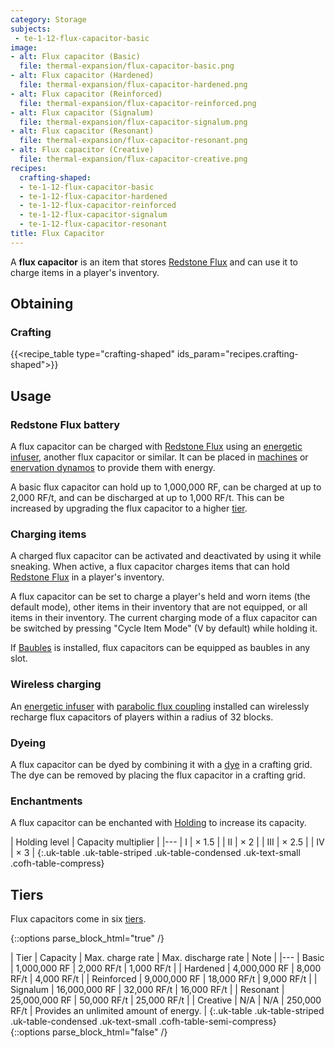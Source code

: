 ```yaml
---
category: Storage
subjects:
 - te-1-12-flux-capacitor-basic
image:
- alt: Flux capacitor (Basic)
  file: thermal-expansion/flux-capacitor-basic.png
- alt: Flux capacitor (Hardened)
  file: thermal-expansion/flux-capacitor-hardened.png
- alt: Flux capacitor (Reinforced)
  file: thermal-expansion/flux-capacitor-reinforced.png
- alt: Flux capacitor (Signalum)
  file: thermal-expansion/flux-capacitor-signalum.png
- alt: Flux capacitor (Resonant)
  file: thermal-expansion/flux-capacitor-resonant.png
- alt: Flux capacitor (Creative)
  file: thermal-expansion/flux-capacitor-creative.png
recipes:
  crafting-shaped:
  - te-1-12-flux-capacitor-basic
  - te-1-12-flux-capacitor-hardened
  - te-1-12-flux-capacitor-reinforced
  - te-1-12-flux-capacitor-signalum
  - te-1-12-flux-capacitor-resonant
title: Flux Capacitor
---
```


A **flux capacitor** is an item that stores [Redstone
Flux](/docs/redstone-flux/) and can use it to charge items in a player's
inventory.


Obtaining
---------

### Crafting
{{<recipe_table type="crafting-shaped" ids_param="recipes.crafting-shaped">}}


Usage
-----

### Redstone Flux battery
A flux capacitor can be charged with [Redstone Flux](/docs/redstone-flux/) using
an [energetic infuser](../energetic-infuser/), another flux capacitor or
similar. It can be placed in [machines](../machines/) or [enervation
dynamos](../enervation-dynamo/) to provide them with energy.

A basic flux capacitor can hold up to 1,000,000 RF, can be charged at up to
2,000 RF/t, and can be discharged at up to 1,000 RF/t. This can be increased by
upgrading the flux capacitor to a higher [tier](#tiers).

### Charging items
A charged flux capacitor can be activated and deactivated by using it while
sneaking. When active, a flux capacitor charges items that can hold [Redstone
Flux](/docs/redstone-flux/) in a player's inventory.

A flux capacitor can be set to charge a player's held and worn items (the
default mode), other items in their inventory that are not equipped, or all
items in their inventory. The current charging mode of a flux capacitor can be
switched by pressing "Cycle Item Mode" (V by default) while holding it.

If [Baubles](https://www.curseforge.com/minecraft/mc-mods/baubles) is installed,
flux capacitors can be equipped as baubles in any slot.

### Wireless charging
An [energetic infuser](../energetic-infuser/) with [parabolic flux
coupling](../augment-parabolic-flux-coupling/) installed can wirelessly
recharge flux capacitors of players within a radius of 32 blocks.

### Dyeing
A flux capacitor can be dyed by combining it with a
[dye](https://minecraft.gamepedia.com/Dye) in a crafting grid. The dye can be
removed by placing the flux capacitor in a crafting grid.

### Enchantments
A flux capacitor can be enchanted with [Holding](../../cofh-core/holding/) to increase its
capacity.

| Holding level | Capacity multiplier |
|---
| I | × 1.5 |
| II | × 2 |
| III | × 2.5 |
| IV | × 3 |
{:.uk-table .uk-table-striped .uk-table-condensed .uk-text-small .cofh-table-compress}


Tiers
-----

Flux capacitors come in six [tiers](../../thermal-foundation/tiers/).

{::options parse_block_html="true" /}
<div class="uk-overflow-container">
| Tier | Capacity | Max. charge rate | Max. discharge rate | Note |
|---
| Basic | 1,000,000 RF | 2,000 RF/t | 1,000 RF/t |
| Hardened | 4,000,000 RF | 8,000 RF/t | 4,000 RF/t |
| Reinforced | 9,000,000 RF | 18,000 RF/t | 9,000 RF/t |
| Signalum | 16,000,000 RF | 32,000 RF/t | 16,000 RF/t |
| Resonant | 25,000,000 RF | 50,000 RF/t | 25,000 RF/t |
| Creative | N/A | N/A | 250,000 RF/t | Provides an unlimited amount of energy. |
{:.uk-table .uk-table-striped .uk-table-condensed .uk-text-small .cofh-table-semi-compress}
</div>
{::options parse_block_html="false" /}
